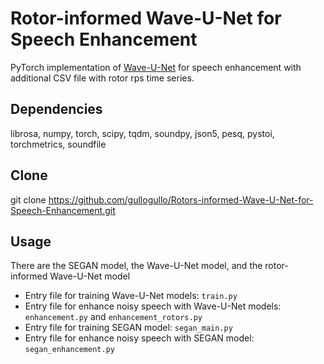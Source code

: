 # Rotor-informed Wave-U-Net for Speech Enhancement

PyTorch implementation of [Wave-U-Net](https://arxiv.org/abs/1806.03185) for speech enhancement with additional CSV file with rotor rps time series.

## Dependencies

librosa, numpy, torch, scipy, tqdm, soundpy, json5, pesq, pystoi, torchmetrics, soundfile

## Clone
git clone https://github.com/gullogullo/Rotors-informed-Wave-U-Net-for-Speech-Enhancement.git

## Usage 

There are the SEGAN model, the Wave-U-Net model, and the rotor-informed Wave-U-Net model

- Entry file for training Wave-U-Net models: `train.py`
- Entry file for enhance noisy speech with Wave-U-Net models: `enhancement.py` and `enhancement_rotors.py`
- Entry file for training SEGAN model: `segan_main.py`
- Entry file for enhance noisy speech with SEGAN model: `segan_enhancement.py`
